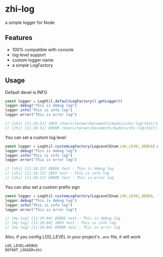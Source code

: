 # zhi-log

a simple logger for Node

## Features

- 100% compatible with console
- log level support
- custom logger name
- a simple LogFactory

## Usage

Default devel is INFO

```js
const logger = LogUtil.defaultLogFactory().getLogger()
logger.debug("This is debug log")
logger.info("This is info log")
logger.error("This is error log")

// [zhi] [11:26:51] INFO /Users/terwer/Documents/mydocs/zhi-log/test/log.test.ts:33:48 : This is info log
// [zhi] [11:26:51] ERROR /Users/terwer/Documents/mydocs/zhi-log/test/log.test.ts:33:48 : This is error log
```

You can set a custom log level

```js
const logger = LogUtil.customLogFactory(LogLevelEnum.LOG_LEVEL_DEBUG).getLogger("test")
logger.debug("This is debug log")
logger.info("This is info log")
logger.error("This is error log")

// [zhi] [11:28:15] DEBUG test : This is debug log
// [zhi] [11:28:15] INFO test : This is info log
// [zhi] [11:28:15] ERROR test : This is error log
```

You can also set a custom prefix sign

```js
const logger = LogUtil.customLogFactory(LogLevelEnum.LOG_LEVEL_DEBUG, "my-log").getLogger("test")
logger.debug("This is debug log")
logger.info("This is info log")
logger.error("This is error log")

// [my-log] [11:29:04] DEBUG test : This is debug log
// [my-log] [11:29:04] INFO test : This is info log
// [my-log] [11:29:04] ERROR test : This is error log
```

Also, if you config LOG_LEVEL in your project's `.env` file, it will work

```
LOG_LEVEL=DEBUG
DEFAUT_LOGGER=zhi
```